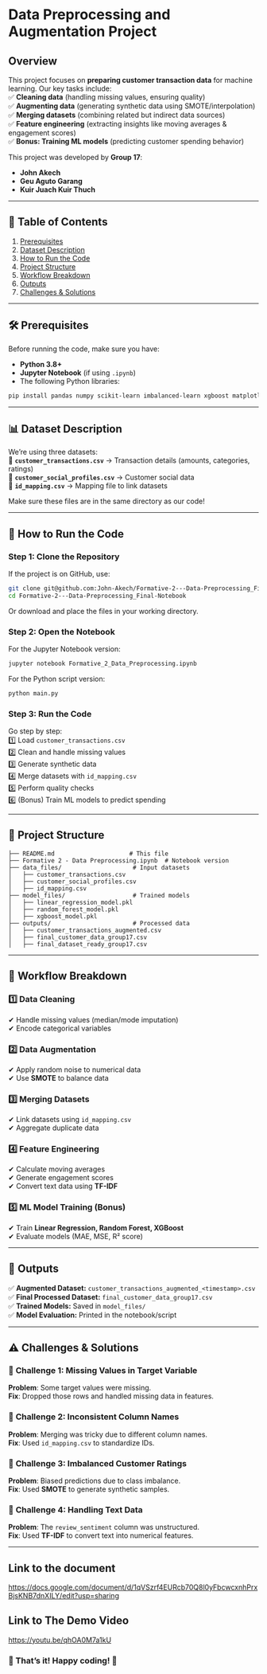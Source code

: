 # **Data Preprocessing and Augmentation Project**  

## **Overview**  
This project focuses on **preparing customer transaction data** for machine learning. Our key tasks include:  
✅ **Cleaning data** (handling missing values, ensuring quality)  
✅ **Augmenting data** (generating synthetic data using SMOTE/interpolation)  
✅ **Merging datasets** (combining related but indirect data sources)  
✅ **Feature engineering** (extracting insights like moving averages & engagement scores)  
✅ **Bonus: Training ML models** (predicting customer spending behavior)  

This project was developed by **Group 17**:  
- **John Akech**  
- **Geu Aguto Garang**  
- **Kuir Juach Kuir Thuch**  

---

## 📌 **Table of Contents**  
1. [Prerequisites](#prerequisites)  
2. [Dataset Description](#dataset-description)  
3. [How to Run the Code](#how-to-run-the-code)  
4. [Project Structure](#project-structure)  
5. [Workflow Breakdown](#workflow-breakdown)  
6. [Outputs](#outputs)  
7. [Challenges & Solutions](#challenges-&-solutions)  

---

## 🛠 **Prerequisites**  
Before running the code, make sure you have:  
- **Python 3.8+**  
- **Jupyter Notebook** (if using `.ipynb`)  
- The following Python libraries:  

```bash
pip install pandas numpy scikit-learn imbalanced-learn xgboost matplotlib seaborn
```  

---

## 📊 **Dataset Description**  
We’re using three datasets:  
📌 **`customer_transactions.csv`** → Transaction details (amounts, categories, ratings)  
📌 **`customer_social_profiles.csv`** → Customer social data  
📌 **`id_mapping.csv`** → Mapping file to link datasets  

Make sure these files are in the same directory as our code!  

---

## 🚀 **How to Run the Code**  

### **Step 1: Clone the Repository**  
If the project is on GitHub, use:  

```bash
git clone git@github.com:John-Akech/Formative-2---Data-Preprocessing_Final-Notebook.git
cd Formative-2---Data-Preprocessing_Final-Notebook
```  

Or download and place the files in your working directory.  

### **Step 2: Open the Notebook**  
For the Jupyter Notebook version:  

```bash
jupyter notebook Formative_2_Data_Preprocessing.ipynb
```  

For the Python script version:  

```bash
python main.py
```  

### **Step 3: Run the Code**  
Go step by step:  
1️⃣ Load `customer_transactions.csv`  
2️⃣ Clean and handle missing values  
3️⃣ Generate synthetic data  
4️⃣ Merge datasets with `id_mapping.csv`  
5️⃣ Perform quality checks  
6️⃣ (Bonus) Train ML models to predict spending  

---

## 📂 **Project Structure**  

```
├── README.md                     # This file  
├── Formative 2 - Data Preprocessing.ipynb  # Notebook version  
├── data_files/                    # Input datasets  
│   ├── customer_transactions.csv  
│   ├── customer_social_profiles.csv  
│   ├── id_mapping.csv  
├── model_files/                   # Trained models  
│   ├── linear_regression_model.pkl  
│   ├── random_forest_model.pkl  
│   ├── xgboost_model.pkl  
├── outputs/                       # Processed data  
│   ├── customer_transactions_augmented.csv  
│   ├── final_customer_data_group17.csv  
│   ├── final_dataset_ready_group17.csv  
```  

---

## 🔬 **Workflow Breakdown**  

### **1️⃣ Data Cleaning**  
✔ Handle missing values (median/mode imputation)  
✔ Encode categorical variables  

### **2️⃣ Data Augmentation**  
✔ Apply random noise to numerical data  
✔ Use **SMOTE** to balance data  

### **3️⃣ Merging Datasets**  
✔ Link datasets using `id_mapping.csv`  
✔ Aggregate duplicate data  

### **4️⃣ Feature Engineering**  
✔ Calculate moving averages  
✔ Generate engagement scores  
✔ Convert text data using **TF-IDF**  

### **5️⃣ ML Model Training (Bonus)**  
✔ Train **Linear Regression, Random Forest, XGBoost**  
✔ Evaluate models (MAE, MSE, R² score)  

---

## 🎯 **Outputs**  

✅ **Augmented Dataset:** `customer_transactions_augmented_<timestamp>.csv`  
✅ **Final Processed Dataset:** `final_customer_data_group17.csv`  
✅ **Trained Models:** Saved in `model_files/`  
✅ **Model Evaluation:** Printed in the notebook/script  

---

## ⚠️ **Challenges & Solutions**  

### 🔹 **Challenge 1: Missing Values in Target Variable**  
**Problem**: Some target values were missing.  
**Fix**: Dropped those rows and handled missing data in features.  

### 🔹 **Challenge 2: Inconsistent Column Names**  
**Problem**: Merging was tricky due to different column names.  
**Fix**: Used `id_mapping.csv` to standardize IDs.  

### 🔹 **Challenge 3: Imbalanced Customer Ratings**  
**Problem**: Biased predictions due to class imbalance.  
**Fix**: Used **SMOTE** to generate synthetic samples.  

### 🔹 **Challenge 4: Handling Text Data**  
**Problem**: The `review_sentiment` column was unstructured.  
**Fix**: Used **TF-IDF** to convert text into numerical features.  


---
## Link to the document
https://docs.google.com/document/d/1qVSzrf4EURcb70Q8l0yFbcwcxnhPrxBjsKNB7dnXILY/edit?usp=sharing

## Link to The Demo Video
https://youtu.be/qhOA0M7a1kU

### 🎉 That’s it! Happy coding! 🚀  
